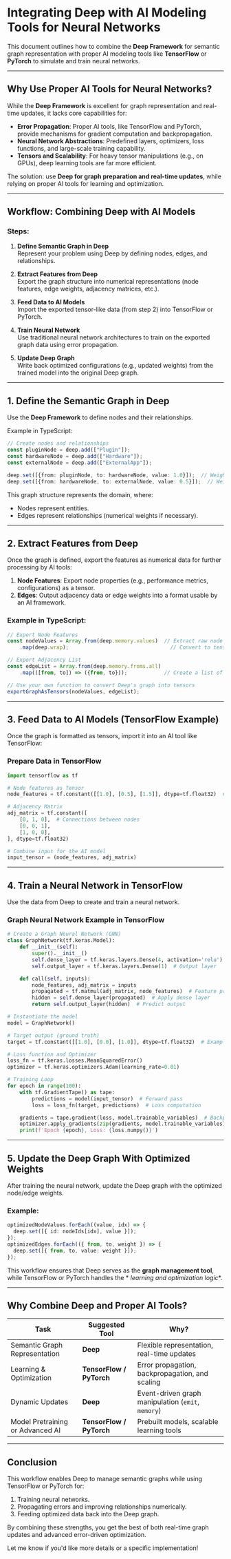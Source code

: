 # Integrating Deep with AI Modeling Tools for Neural Networks

This document outlines how to combine the **Deep Framework** for semantic graph representation with proper AI modeling
tools like **TensorFlow** or **PyTorch** to simulate and train neural networks.

---

## Why Use Proper AI Tools for Neural Networks?

While the **Deep Framework** is excellent for graph representation and real-time updates, it lacks core capabilities
for:

- **Error Propagation**: Proper AI tools, like TensorFlow and PyTorch, provide mechanisms for gradient computation and
  backpropagation.
- **Neural Network Abstractions**: Predefined layers, optimizers, loss functions, and large-scale training capability.
- **Tensors and Scalability**: For heavy tensor manipulations (e.g., on GPUs), deep learning tools are far more
  efficient.

The solution: use **Deep for graph preparation and real-time updates**, while relying on proper AI tools for learning
and optimization.

---

## Workflow: Combining Deep with AI Models

### Steps:

1. **Define Semantic Graph in Deep**  
   Represent your problem using Deep by defining nodes, edges, and relationships.

2. **Extract Features from Deep**  
   Export the graph structure into numerical representations (node features, edge weights, adjacency matrices, etc.).

3. **Feed Data to AI Models**  
   Import the exported tensor-like data (from step 2) into TensorFlow or PyTorch.

4. **Train Neural Network**  
   Use traditional neural network architectures to train on the exported graph data using error propagation.

5. **Update Deep Graph**  
   Write back optimized configurations (e.g., updated weights) from the trained model into the original Deep graph.

---

## 1. Define the Semantic Graph in Deep

Use the **Deep Framework** to define nodes and their relationships.

Example in TypeScript:

```typescript
// Create nodes and relationships
const pluginNode = deep.add(["Plugin"]);
const hardwareNode = deep.add(["Hardware"]);
const externalNode = deep.add(["ExternalApp"]);

deep.set([{from: pluginNode, to: hardwareNode, value: 1.0}]);  // Weight 1
deep.set([{from: hardwareNode, to: externalNode, value: 0.5}]);  // Weight 0.5
```

This graph structure represents the domain, where:

- Nodes represent entities.
- Edges represent relationships (numerical weights if necessary).

---

## 2. Extract Features from Deep

Once the graph is defined, export the features as numerical data for further processing by AI tools:

1. **Node Features**: Export node properties (e.g., performance metrics, configurations) as a tensor.
2. **Edges**: Output adjacency data or edge weights into a format usable by an AI framework.

### Example in TypeScript:

```typescript
// Export Node Features
const nodeValues = Array.from(deep.memory.values)  // Extract raw node values
    .map(deep.wrap);                                 // Convert to tensor-like structure

// Export Adjacency List
const edgeList = Array.from(deep.memory.froms.all)
    .map(([from, to]) => ({from, to}));            // Create a list of edges (from -> to pairs)

// Use your own function to convert Deep's graph into tensors
exportGraphAsTensors(nodeValues, edgeList);
```

---

## 3. Feed Data to AI Models (TensorFlow Example)

Once the graph is formatted as tensors, import it into an AI tool like TensorFlow:

### Prepare Data in TensorFlow

```python
import tensorflow as tf

# Node features as Tensor
node_features = tf.constant([[1.0], [0.5], [1.5]], dtype=tf.float32)  # Example: 3 nodes

# Adjacency Matrix
adj_matrix = tf.constant([
    [0, 1, 0],  # Connections between nodes
    [0, 0, 1],
    [1, 0, 0],
], dtype=tf.float32)

# Combine input for the AI model
input_tensor = (node_features, adj_matrix)
```

---

## 4. Train a Neural Network in TensorFlow

Use the data from Deep to create and train a neural network.

### Graph Neural Network Example in TensorFlow

```python
# Create a Graph Neural Network (GNN)
class GraphNetwork(tf.keras.Model):
    def __init__(self):
        super().__init__()
        self.dense_layer = tf.keras.layers.Dense(4, activation='relu')  # Hidden layer
        self.output_layer = tf.keras.layers.Dense(1)  # Output layer

    def call(self, inputs):
        node_features, adj_matrix = inputs
        propagated = tf.matmul(adj_matrix, node_features)  # Feature propagation
        hidden = self.dense_layer(propagated)  # Apply dense layer
        return self.output_layer(hidden)  # Predict output

# Instantiate the model
model = GraphNetwork()

# Target output (ground truth)
target = tf.constant([[1.0], [0.0], [1.0]], dtype=tf.float32)  # Example ground truth

# Loss function and Optimizer
loss_fn = tf.keras.losses.MeanSquaredError()
optimizer = tf.keras.optimizers.Adam(learning_rate=0.01)

# Training Loop
for epoch in range(100):
    with tf.GradientTape() as tape:
        predictions = model(input_tensor)  # Forward pass
        loss = loss_fn(target, predictions)  # Loss computation

    gradients = tape.gradient(loss, model.trainable_variables)  # Backpropagation
    optimizer.apply_gradients(zip(gradients, model.trainable_variables))  # Update weights
    print(f'Epoch {epoch}, Loss: {loss.numpy()}')
```

---

## 5. Update the Deep Graph With Optimized Weights

After training the neural network, update the Deep graph with the optimized node/edge weights.

### Example:

```typescript
optimizedNodeValues.forEach((value, idx) => {
  deep.set([{ id: nodeIds[idx], value }]);
});
optimizedEdges.forEach(({ from, to, weight }) => {
  deep.set([{ from, to, value: weight }]);
});
```

This workflow ensures that Deep serves as the **graph management tool**, while TensorFlow or PyTorch handles the *
*learning and optimization logic**.

---

## Why Combine Deep and Proper AI Tools?

| **Task**                         | **Suggested Tool**       | **Why?**                                           |
|----------------------------------|--------------------------|----------------------------------------------------|
| Semantic Graph Representation    | **Deep**                 | Flexible representation, real-time updates         |
| Learning & Optimization          | **TensorFlow / PyTorch** | Error propagation, backpropagation, and scaling    |
| Dynamic Updates                  | **Deep**                 | Event-driven graph manipulation (`emit`, `memory`) |
| Model Pretraining or Advanced AI | **TensorFlow / PyTorch** | Prebuilt models, scalable learning tools           |

---

## Conclusion

This workflow enables Deep to manage semantic graphs while using TensorFlow or PyTorch for:

1. Training neural networks.
2. Propagating errors and improving relationships numerically.
3. Feeding optimized data back into the Deep graph.

By combining these strengths, you get the best of both real-time graph updates and advanced error-driven optimization.

Let me know if you'd like more details or a specific implementation!